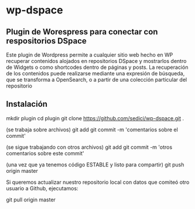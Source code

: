 # wp-dspace

## Plugin de Worespress para conectar con respositorios DSpace

Este plugin de Wordpress permite a cualquier sitio web hecho en WP recuperar contenidos alojados en repositorios DSpace y mostrarlos
dentro de Widgets o como shortcodes dentro de páginas y posts. La recuperación de los contenidos puede realizarse mediante una expresión de búsqueda,
que se transforma a OpenSearch, o a partir de una colección particular del repositorio

## Instalación

mkdir plugin
cd plugin
git clone https://github.com/sedici/wp-dspace.git .

(se trabaja sobre archivos)
git add <lista de archivos cambiados>
git commit -m 'comentarios sobre el commit'

(se sigue trabajando con otros archivos)
git add <lista de archivos cambiados>
git commit -m 'otros comentarios sobre este commit'

(una vez que ya tenemos código ESTABLE y listo para compartir)
git push origin master


Si queremos actualizar nuestro repositorio local con datos que comiteó otro usuario a Github, ejecutamos:

git pull origin master
